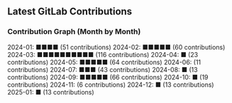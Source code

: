 ## Latest GitLab Contributions
### Contribution Graph (Month by Month)
2024-01: ■■■■ (51 contributions)
2024-02: ■■■■■ (60 contributions)
2024-03: ■■■■■■■■■■ (116 contributions)
2024-04: ■ (23 contributions)
2024-05: ■■■■■ (64 contributions)
2024-06:  (11 contributions)
2024-07: ■■■ (43 contributions)
2024-08: ■ (13 contributions)
2024-09: ■■■■■ (66 contributions)
2024-10: ■ (19 contributions)
2024-11:  (6 contributions)
2024-12: ■ (13 contributions)
2025-01: ■ (13 contributions)
